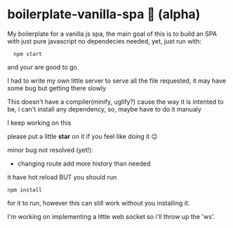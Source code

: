 # boilerplate-vanilla-spa :bread: (alpha)
My boilerplate for a vanilla js spa, the main goal of this is to build an SPA with just pure javascript
no dependecies needed, yet, just run with:

```
  npm start
```

and your are good to go.

I had to write my own little server to serve all the file requested, it may have some bug but getting there slowly

This doesn't have a compiler(minify, uglify?) cause the way it is intented to be, i can't install any dependency,
so, maybe have to do it manualy

I keep working on this

please put a little **star** on it if you feel like doing it :wink:

minor bug not resolved (yet!):
- changing route add more history than needed

it have hot reload BUT you should run
```
npm install
```
for it to run, however this can still work without you installing it.

I'm working on implementing a little web socket so i'll throw up the 'ws'.

